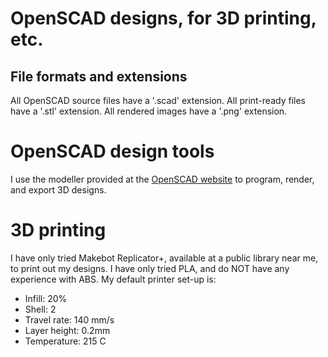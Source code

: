 # OpenSCAD designs, for 3D printing, etc.

## File formats and extensions

All OpenSCAD source files have a '.scad' extension. All print-ready files 
have a '.stl' extension. All rendered images have a '.png' extension.

# OpenSCAD design tools

I use the modeller provided at the [OpenSCAD
website](http://www.openscad.org/downloads.html) to program, render, and
export 3D designs.

# 3D printing

I have only tried Makebot Replicator+, available at a public library near me,
to print out my designs. I have only tried PLA, and do NOT have any experience
with ABS. My default printer set-up is:

- Infill: 20%
- Shell: 2
- Travel rate: 140 mm/s
- Layer height: 0.2mm
- Temperature: 215 C

